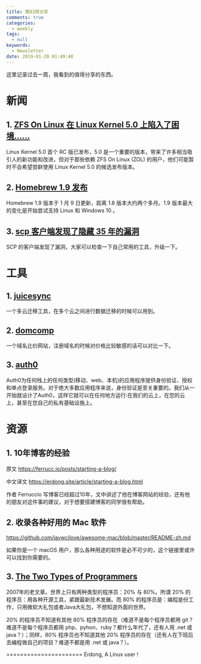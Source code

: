 ```yaml
---
title: 第03周分享
comments: true
categories:
  - weekly
tags:
  - null
keywords:
  - Newsletter
date: 2019-01-20 01:49:48
---
```


这里记录过去一周，我看到的值得分享的东西。


<!--more-->


# 新闻

## 1. [ZFS On Linux 在 Linux Kernel 5.0 上陷入了困境……](https://www.oschina.net/news/103578/zfs-on-linux-5-0-problem)

Linux Kernel 5.0 首个 RC 版已发布，5.0 是一个重要的版本，带来了许多相当吸引人的新功能和改进，但对于那些依赖 ZFS On Linux (ZOL) 的用户，他们可能暂时不会希望尝鲜使用 Linux Kernel 5.0 的候选发布版本。

## 2. [Homebrew 1.9 发布](https://www.infoq.cn/article/UjpE7pQTefQCM3dli*Pg)

Homebrew 1.9 版本于 1 月 9 日更新，距离 1.8 版本大约两个多月。1.9 版本最大的变化是开始尝试支持 Linux 和 Windows 10 。

## 3. [scp 客户端发现了隐藏 35 年的漏洞](https://sintonen.fi/advisories/scp-client-multiple-vulnerabilities.txt)

SCP 的客户端发现了漏洞，大家可以检查一下自己常用的工具，升级一下。



# 工具

## 1. [juicesync](https://github.com/juicedata/juicesync)

一个多云迁移工具，在多个云之间进行数据迁移的时候可以用到。

## 2. [domcomp](https://www.domcomp.com)

一个域名比价网站，注册域名的时候对价格比较敏感的话可以对比一下。

## 3. [auth0](https://auth0.com/blog/auth0-architecture-running-in-multiple-cloud-providers-and-regions/)

Auth0为任何栈上的任何类型(移动、web、本机)的应用程序提供身份验证、授权和单点登录服务。对于绝大多数应用程序来说，身份验证是至关重要的。我们从一开始就设计了Auth0，这样它就可以在任何地方运行:在我们的云上，在您的云上，甚至在您自己的私有基础设施上。

# 资源

## 1. 10年博客的经验
原文
https://ferrucc.io/posts/starting-a-blog/

中文译文
https://erdong.site/article/starting-a-blog.html

作者 Ferruccio 写博客已经超过10年，文中讲述了他在博客网站的经验，还有他的朋友对这件事的建议，对于想要搭建博客的同学很有帮助。

## 2. 收录各种好用的 Mac 软件
https://github.com/jaywcjlove/awesome-mac/blob/master/README-zh.md

如果你是一个 macOS 用户，那么各种用途的软件是必不可少的，这个链接里或许可以找到你需要的。

## 3. [The Two Types of Programmers](https://blog.codinghorror.com/the-two-types-of-programmers/?utm_source=wanqu.co&utm_campaign=Wanqu+Daily&utm_medium=website)

2007年的老文章。世界上只有两种类型的程序员：20% 与 80%。所谓 20% 的程序员：用各种开源工具，紧跟最新技术发展。而 80% 的程序员是：编程是份工作，只用微软大礼包或者Java大礼包，不想知道外面的世界。

20% 的程序员不知道有其他 80% 程序员的存在（难道不是每个程序员都用 git？难道不是每个程序员都用 php、pyhon、ruby？都什么年代了，还有人用 .net 或 java？）；同样，80% 程序员也不知道其他 20% 程序员的存在（还有人在下班后去编程做自己的项目？难道不都是用 .net 或 java？）。


======================
Erdong, A Linux user !
